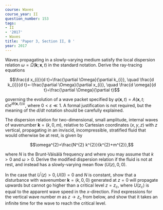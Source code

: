 ```yaml
---
course: Waves
course_year: II
question_number: 153
tags:
- II
- '2017'
- Waves
title: 'Paper 3, Section II, B '
year: 2017
---
```




Waves propagating in a slowly-varying medium satisfy the local dispersion relation $\omega=\Omega(\mathbf{k} ; \mathbf{x}, t)$ in the standard notation. Derive the ray-tracing equations

$$\frac{d x_{i}}{d t}=\frac{\partial \Omega}{\partial k_{i}}, \quad \frac{d k_{i}}{d t}=-\frac{\partial \Omega}{\partial x_{i}}, \quad \frac{d \omega}{d t}=\frac{\partial \Omega}{\partial t}$$

governing the evolution of a wave packet specified by $\varphi(\mathbf{x}, t)=A(\mathbf{x}, t ; \varepsilon) e^{i \theta(\mathbf{x}, t) / \varepsilon}$, where $0<\varepsilon \ll 1$. A formal justification is not required, but the meaning of the $d / d t$ notation should be carefully explained.

The dispersion relation for two-dimensional, small amplitude, internal waves of wavenumber $\mathbf{k}=(k, 0, m)$, relative to Cartesian coordinates $(x, y, z)$ with $z$ vertical, propagating in an inviscid, incompressible, stratified fluid that would otherwise be at rest, is given by

$$\omega^{2}=\frac{N^{2} k^{2}}{k^{2}+m^{2}},$$

where $N$ is the Brunt-Väisälä frequency and where you may assume that $k>0$ and $\omega>0$. Derive the modified dispersion relation if the fluid is not at rest, and instead has a slowly-varying mean flow $(U(z), 0,0)$.

In the case that $U^{\prime}(z)>0, U(0)=0$ and $N$ is constant, show that a disturbance with wavenumber $\mathbf{k}=(k, 0,0)$ generated at $z=0$ will propagate upwards but cannot go higher than a critical level $z=z_{c}$, where $U\left(z_{c}\right)$ is equal to the apparent wave speed in the $x$-direction. Find expressions for the vertical wave number $m$ as $z \rightarrow z_{c}$ from below, and show that it takes an infinite time for the wave to reach the critical level.